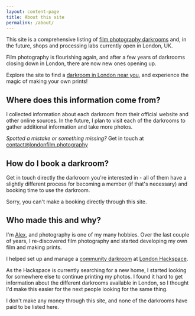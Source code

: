 ```yaml
---
layout: content-page
title: About this site
permalink: /about/
---
```


This site is a comprehensive listing of [film photography darkrooms](/) and,
in the future, shops and processing labs currently open in London, UK.

Film photography is flourishing again, and after a few years of darkrooms
closing down in London, there are now new ones opening up.

Explore the site to find a [darkroom in London near you](/), and experience the magic
of making your own prints!

## Where does this information come from?

I collected information about each darkroom from their official website and
other online sources. In the future, I plan to visit each of the darkrooms to
gather additional information and take more photos.

*Spotted a mistake or something missing?* Get in touch at
[contact@londonfilm.photography](mailto:contact@londonfilm.photography)

## How do I book a darkroom?

Get in touch directly the darkroom you're interested in - all of them have a
slightly different process for becoming a member (if that's necessary) and
booking time to use the darkroom.

Sorry, you can't make a booking directly through this site.

## Who made this and why?

I'm [Alex](http://twitter.com/futureshape), and photography is one of my many
hobbies. Over the last couple of years, I re-discovered film photography and
started developing my own film and making prints.

I helped set up and manage a [community darkroom](https://wiki.london.hackspace.org.uk/view/Group:Darkroom) at
[London Hackspace](https://london.hackspace.org.uk/).

As the Hackspace is currently searching for a new home, I started looking for
somewhere else to continue printing my photos. I found it hard to get
information about the different darkrooms available in London, so I thought I'd
make this easier for the next people looking for the same thing.

I don't make any money through this site, and none of the darkrooms have paid
to be listed here.
